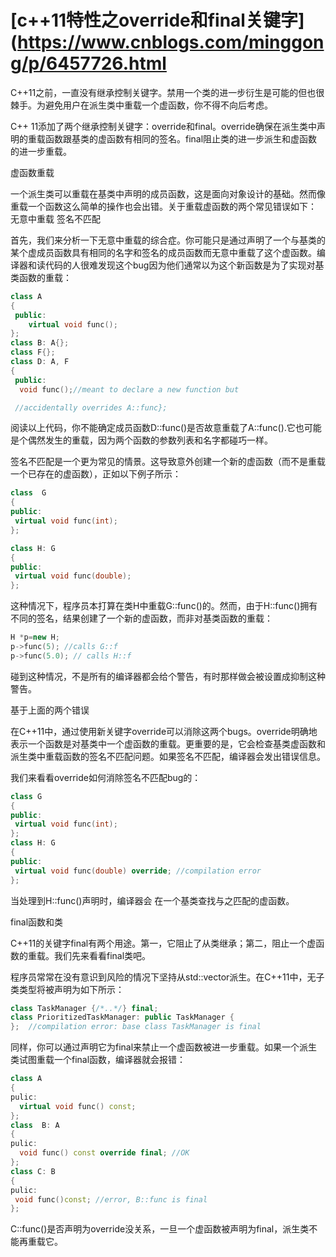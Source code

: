 # [c++11特性之override和final关键字](https://www.cnblogs.com/minggong/p/6457726.html
C++11之前，一直没有继承控制关键字。禁用一个类的进一步衍生是可能的但也很棘手。为避免用户在派生类中重载一个虚函数，你不得不向后考虑。

C++ 11添加了两个继承控制关键字：override和final。override确保在派生类中声明的重载函数跟基类的虚函数有相同的签名。final阻止类的进一步派生和虚函数的进一步重载。

虚函数重载

一个派生类可以重载在基类中声明的成员函数，这是面向对象设计的基础。然而像重载一个函数这么简单的操作也会出错。关于重载虚函数的两个常见错误如下： 
无意中重载 
签名不匹配

首先，我们来分析一下无意中重载的综合症。你可能只是通过声明了一个与基类的某个虚成员函数具有相同的名字和签名的成员函数而无意中重载了这个虚函数。编译器和读代码的人很难发现这个bug因为他们通常以为这个新函数是为了实现对基类函数的重载：
```cpp
class A
{
 public:
    virtual void func();
};            
class B: A{};
class F{};
class D: A, F
{
 public:
  void func();//meant to declare a new function but

 //accidentally overrides A::func};
 ```
 阅读以上代码，你不能确定成员函数D::func()是否故意重载了A::func().它也可能是个偶然发生的重载，因为两个函数的参数列表和名字都碰巧一样。

签名不匹配是一个更为常见的情景。这导致意外创建一个新的虚函数（而不是重载一个已存在的虚函数），正如以下例子所示：
```cpp
class  G
{
public:
 virtual void func(int);
};

class H: G
{
public:
 virtual void func(double); 
};
```
这种情况下，程序员本打算在类H中重载G::func()的。然而，由于H::func()拥有不同的签名，结果创建了一个新的虚函数，而非对基类函数的重载：
```cpp
H *p=new H;
p->func(5); //calls G::f
p->func(5.0); // calls H::f
```
碰到这种情况，不是所有的编译器都会给个警告，有时那样做会被设置成抑制这种警告。

基于上面的两个错误

在C++11中，通过使用新关键字override可以消除这两个bugs。override明确地表示一个函数是对基类中一个虚函数的重载。更重要的是，它会检查基类虚函数和派生类中重载函数的签名不匹配问题。如果签名不匹配，编译器会发出错误信息。

我们来看看override如何消除签名不匹配bug的：
```cpp
class G
{
public:
 virtual void func(int);
};
class H: G
{
public:
 virtual void func(double) override; //compilation error
};
```
当处理到H::func()声明时，编译器会 在一个基类查找与之匹配的虚函数。

final函数和类

C++11的关键字final有两个用途。第一，它阻止了从类继承；第二，阻止一个虚函数的重载。我们先来看看final类吧。

程序员常常在没有意识到风险的情况下坚持从std::vector派生。在C++11中，无子类类型将被声明为如下所示：
```cpp
class TaskManager {/*..*/} final; 
class PrioritizedTaskManager: public TaskManager {
};  //compilation error: base class TaskManager is final
```
同样，你可以通过声明它为final来禁止一个虚函数被进一步重载。如果一个派生类试图重载一个final函数，编译器就会报错：
```cpp
class A
{
pulic:
  virtual void func() const;
};
class  B: A
{
pulic:
  void func() const override final; //OK
};
class C: B
{
pulic:
 void func()const; //error, B::func is final
};
```
C::func()是否声明为override没关系，一旦一个虚函数被声明为final，派生类不能再重载它。
